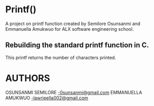 # Printf()
A project on printf function created by Semilore Osunsanmi and Emmanuella Amukwuo for ALX software engineering school.

## Rebuilding the standard printf function in C.
This printf returns the number of characters printed.  

# AUTHORS
OSUNSANMI  SEMILORE -0sunsanmi@gmail.com
EMMANUELLA  AMUKWUO -lawrieella002@gmail.com
